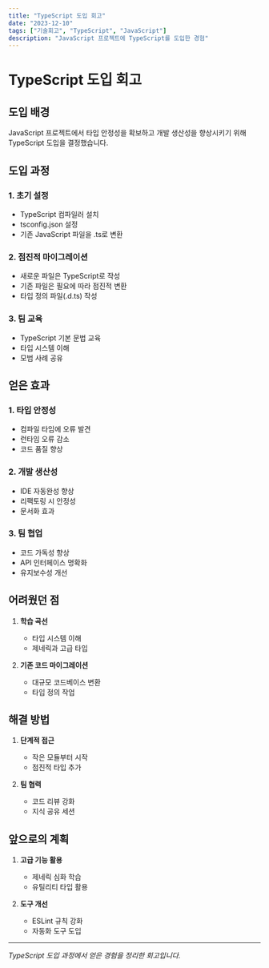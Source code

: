 ```yaml
---
title: "TypeScript 도입 회고"
date: "2023-12-10"
tags: ["기술회고", "TypeScript", "JavaScript"]
description: "JavaScript 프로젝트에 TypeScript를 도입한 경험"
---
```


# TypeScript 도입 회고

## 도입 배경

JavaScript 프로젝트에서 타입 안정성을 확보하고 개발 생산성을 향상시키기 위해 TypeScript 도입을 결정했습니다.

## 도입 과정

### 1. 초기 설정
- TypeScript 컴파일러 설치
- tsconfig.json 설정
- 기존 JavaScript 파일을 .ts로 변환

### 2. 점진적 마이그레이션
- 새로운 파일은 TypeScript로 작성
- 기존 파일은 필요에 따라 점진적 변환
- 타입 정의 파일(.d.ts) 작성

### 3. 팀 교육
- TypeScript 기본 문법 교육
- 타입 시스템 이해
- 모범 사례 공유

## 얻은 효과

### 1. 타입 안정성
- 컴파일 타임에 오류 발견
- 런타임 오류 감소
- 코드 품질 향상

### 2. 개발 생산성
- IDE 자동완성 향상
- 리팩토링 시 안정성
- 문서화 효과

### 3. 팀 협업
- 코드 가독성 향상
- API 인터페이스 명확화
- 유지보수성 개선

## 어려웠던 점

1. **학습 곡선**
   - 타입 시스템 이해
   - 제네릭과 고급 타입

2. **기존 코드 마이그레이션**
   - 대규모 코드베이스 변환
   - 타입 정의 작업

## 해결 방법

1. **단계적 접근**
   - 작은 모듈부터 시작
   - 점진적 타입 추가

2. **팀 협력**
   - 코드 리뷰 강화
   - 지식 공유 세션

## 앞으로의 계획

1. **고급 기능 활용**
   - 제네릭 심화 학습
   - 유틸리티 타입 활용

2. **도구 개선**
   - ESLint 규칙 강화
   - 자동화 도구 도입

---

*TypeScript 도입 과정에서 얻은 경험을 정리한 회고입니다.*
